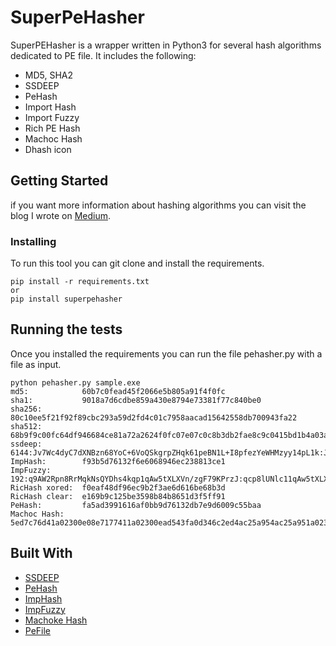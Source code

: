 # SuperPeHasher

SuperPEHasher is a wrapper written in Python3 for several hash algorithms dedicated to PE file. It includes the following:
* MD5, SHA2
* SSDEEP
* PeHash
* Import Hash
* Import Fuzzy
* Rich PE Hash
* Machoc Hash
* Dhash icon

## Getting Started
if you want more information about hashing algorithms you can visit the blog I wrote on [Medium](https://medium.com/@tom_rock/fifty-shades-of-malware-hashing-3783d98df59c?source=friends_link&sk=c3f3ed798e0c087eeb1d368868462724).

### Installing

To run this tool you can git clone and install the requirements. 

```
pip install -r requirements.txt
or
pip install superpehasher
```
          

## Running the tests

Once you installed the requirements you can run the file pehasher.py with a file as input. 

```
python pehasher.py sample.exe
md5:            60b7c0fead45f2066e5b805a91f4f0fc
sha1:           9018a7d6cdbe859a430e8794e73381f77c840be0
sha256:         80c10ee5f21f92f89cbc293a59d2fd4c01c7958aacad15642558db700943fa22
sha512:         68b9f9c00fc64df946684ce81a72a2624f0fc07e07c0c8b3db2fae8c9c0415bd1b4a03ad7ffa96985af0cc5e0410f6c5e29a30200efff21ab4b01369a3c59b58
ssdeep:         6144:Jv7Wc4dyC7dXNBzn68YoC+6VoQSkgrpZHqk61peBN1L+I8pfezYeWHMzyy14pL1k:JvSbJxPRC+XQSxb6Dc7RwIWHeGL7GOK
ImpHash:        f93b5d76132f6e6068946ec238813ce1
ImpFuzzy:       192:q9AW2Rpn8RrMqkNsQYDhs4kqp1qAw5tXLXVn/zgF79KPrzJ:qcp8lUNlc11qAw5tXLXV/zm79KP5
RicHash xored:  f0eaf48df96ec9b2f3ae6d616be68b3d
RicHash clear:  e169b9c125be3598b84b8651d3f5ff91
PeHash:         fa5ad3991616af0bb9d76132db7e9d6009c55baa
Machoc Hash:    5ed7c76d41a02300e08e7177411a02300ead543fa0d346c2ed4ac25a954ac25a951a02300e1a02300e000039423f2825315453253154531a02300e253154532531545325315453[Truncated] 
```


## Built With

* [SSDEEP](https://ssdeep-project.github.io/ssdeep/index.html)
* [PeHash](https://www.usenix.org/legacy/events/leet09/tech/full_papers/wicherski/wicherski_html/index.html) 
* [ImpHash](https://www.fireeye.com/blog/threat-research/2014/01/tracking-malware-import-hashing.html)
* [ImpFuzzy](https://github.com/JPCERTCC/impfuzzy)
* [Machoke Hash](https://blog.conixsecurity.fr/machoke-hashing/)
* [PeFile](https://github.com/erocarrera/pefile)


